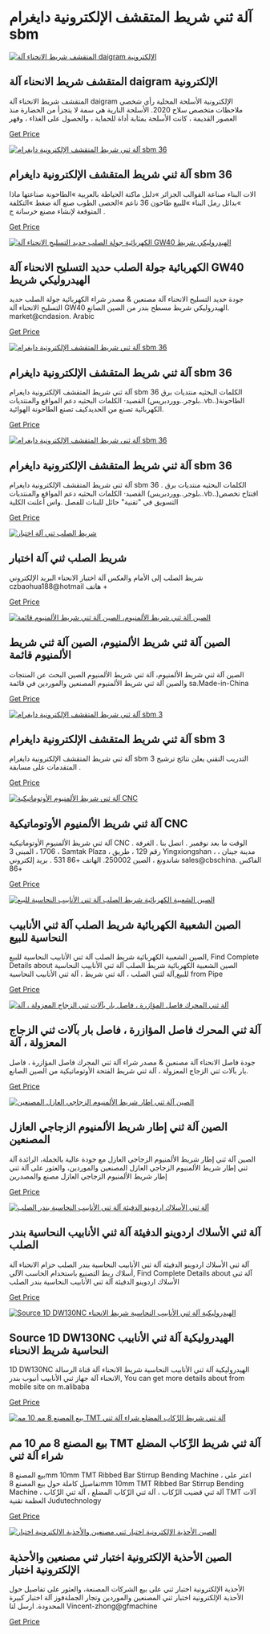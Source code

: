 # آلة ثني شريط المتقشف الإلكترونية دايغرام sbm
<a href="https://mnn.zoosnet.net/LR/Chatpre.aspx?id=MNN94995150&p=https://vbl.co.za/" target="_blank">![المتقشف شريط الانحناء آلة daigram الإلكترونية](https://raw.githubusercontent.com/gcmcrusher/imgs/main/573.jpg)</a>
## المتقشف شريط الانحناء آلة daigram الإلكترونية
المتقشف شريط الانحناء آلة daigram الإلكترونية الأسلحة المحلية رأي شخصي ملاحظات متخصص سلاح 2020. الأسلحة النارية هي سمة لا يتجزأ من الحضارة منذ العصور القديمة ، كانت الأسلحة بمثابة أداة للحماية ، والحصول على الغذاء ، وقهر 
<a href="https://mnn.zoosnet.net/LR/Chatpre.aspx?id=MNN94995150&p=https://vbl.co.za/" target="_blank">Get Price</a>
<a href="https://mnn.zoosnet.net/LR/Chatpre.aspx?id=MNN94995150&p=https://vbl.co.za/" target="_blank">![آلة ثني شريط المتقشف الإلكترونية دايغرام sbm 36](https://raw.githubusercontent.com/gcmcrusher/imgs/main/756.jpg)</a>
## آلة ثني شريط المتقشف الإلكترونية دايغرام sbm 36
الات البناء صناعة القوالب الجزائر »دلبل ماكنة الحياطة بالعربية »الطاحونة صناعتها ماذا »بدائل رمل البناء »للبيع طاحون 36 ناعم »الحصى الطوب صنع آلة ضغط »التكلفة المتوقعة لإنشاء مصنع خرسانة ج .
<a href="https://mnn.zoosnet.net/LR/Chatpre.aspx?id=MNN94995150&p=https://vbl.co.za/" target="_blank">Get Price</a>
<a href="https://mnn.zoosnet.net/LR/Chatpre.aspx?id=MNN94995150&p=https://vbl.co.za/" target="_blank">![الكهربائية جولة الصلب حديد التسليح الانحناء آلة GW40 الهيدروليكي شريط ](https://raw.githubusercontent.com/gcmcrusher/imgs/main/721.jpg)</a>
## الكهربائية جولة الصلب حديد التسليح الانحناء آلة GW40 الهيدروليكي شريط 
جودة حديد التسليح الانحناء آلة مصنعين & مصدر شراء الكهربائية جولة الصلب حديد التسليح الانحناء آلة GW40 الهيدروليكي شريط مسطح بندر من الصين الصانع. market@cndasion. Arabic 
<a href="https://mnn.zoosnet.net/LR/Chatpre.aspx?id=MNN94995150&p=https://vbl.co.za/" target="_blank">Get Price</a>
<a href="https://mnn.zoosnet.net/LR/Chatpre.aspx?id=MNN94995150&p=https://vbl.co.za/" target="_blank">![آلة ثني شريط المتقشف الإلكترونية دايغرام sbm 36](https://raw.githubusercontent.com/gcmcrusher/imgs/main/756.jpg)</a>
## آلة ثني شريط المتقشف الإلكترونية دايغرام sbm 36
آلة ثني شريط المتقشف الإلكترونية دايغرام sbm 36 الكلمات البحثيه منتديات برق القصيد· الكلمات البحثيه دعم المواقع والمنتديات (بلوجر..ووردبريس..vb..)الطاحونة الكهربائية تصنع من الحديدكيف تصنع الطاحونة الهوائية.
<a href="https://mnn.zoosnet.net/LR/Chatpre.aspx?id=MNN94995150&p=https://vbl.co.za/" target="_blank">Get Price</a>
<a href="https://mnn.zoosnet.net/LR/Chatpre.aspx?id=MNN94995150&p=https://vbl.co.za/" target="_blank">![آلة ثني شريط المتقشف الإلكترونية دايغرام sbm 36](https://raw.githubusercontent.com/gcmcrusher/imgs/main/178.jpg)</a>
## آلة ثني شريط المتقشف الإلكترونية دايغرام sbm 36
آلة ثني شريط المتقشف الإلكترونية دايغرام sbm 36 . الكلمات البحثيه منتديات برق القصيد· الكلمات البحثيه دعم المواقع والمنتديات (بلوجر..ووردبريس..vb..)افتتاح تخصص التسويق في "تقنية" حائل للبنات للفصل .واس أعلنت الكلية 
<a href="https://mnn.zoosnet.net/LR/Chatpre.aspx?id=MNN94995150&p=https://vbl.co.za/" target="_blank">Get Price</a>
<a href="https://mnn.zoosnet.net/LR/Chatpre.aspx?id=MNN94995150&p=https://vbl.co.za/" target="_blank">![شريط الصلب ثني آلة اختبار](https://raw.githubusercontent.com/gcmcrusher/imgs/main/776.jpg)</a>
## شريط الصلب ثني آلة اختبار
شريط الصلب إلى الأمام والعكس آلة اختبار الانحناء البريد الإلكتروني czbaohua188@hotmail هاتف + 
<a href="https://mnn.zoosnet.net/LR/Chatpre.aspx?id=MNN94995150&p=https://vbl.co.za/" target="_blank">Get Price</a>
<a href="https://mnn.zoosnet.net/LR/Chatpre.aspx?id=MNN94995150&p=https://vbl.co.za/" target="_blank">![الصين آلة ثني شريط الألمنيوم، الصين آلة ثني شريط الألمنيوم قائمة ](https://raw.githubusercontent.com/gcmcrusher/imgs/main/763.jpg)</a>
## الصين آلة ثني شريط الألمنيوم، الصين آلة ثني شريط الألمنيوم قائمة 
الصين آلة ثني شريط الألمنيوم، آلة ثني شريط الألمنيوم الصين البحث عن المنتجات والصين آلة ثني شريط الألمنيوم المصنعين والموردين في قائمة sa.Made-in-China
<a href="https://mnn.zoosnet.net/LR/Chatpre.aspx?id=MNN94995150&p=https://vbl.co.za/" target="_blank">Get Price</a>
<a href="https://mnn.zoosnet.net/LR/Chatpre.aspx?id=MNN94995150&p=https://vbl.co.za/" target="_blank">![آلة ثني شريط المتقشف الإلكترونية دايغرام sbm 3](https://raw.githubusercontent.com/gcmcrusher/imgs/main/377.jpg)</a>
## آلة ثني شريط المتقشف الإلكترونية دايغرام sbm 3
آلة ثني شريط المتقشف الإلكترونية دايغرام sbm 3 التدريب التقني يعلن نتائج ترشيح المتقدمات على مسابقة .
<a href="https://mnn.zoosnet.net/LR/Chatpre.aspx?id=MNN94995150&p=https://vbl.co.za/" target="_blank">Get Price</a>
<a href="https://mnn.zoosnet.net/LR/Chatpre.aspx?id=MNN94995150&p=https://vbl.co.za/" target="_blank">![آلة ثني شريط الألمنيوم الأوتوماتيكية CNC](https://raw.githubusercontent.com/gcmcrusher/imgs/main/61.jpg)</a>
## آلة ثني شريط الألمنيوم الأوتوماتيكية CNC
آلة ثني شريط الألمنيوم الأوتوماتيكية CNC . الوقت ما بعد نوفمبر . اتصل بنا . الغرفة 1706 ، المبنى 3 ، Samtak Plaza ، رقم 129 ، طريق Yingxiongshan ، مدينة جينان ، شاندونغ ، الصين 250002. الهاتف +86 531 . بريد إلكتروني sales@cbschina. الفاكس +86 
<a href="https://mnn.zoosnet.net/LR/Chatpre.aspx?id=MNN94995150&p=https://vbl.co.za/" target="_blank">Get Price</a>
<a href="https://mnn.zoosnet.net/LR/Chatpre.aspx?id=MNN94995150&p=https://vbl.co.za/" target="_blank">![الصين الشعبية الكهربائية شريط الصلب آلة ثني الأنابيب النحاسية للبيع ](https://raw.githubusercontent.com/gcmcrusher/imgs/main/284.jpg)</a>
## الصين الشعبية الكهربائية شريط الصلب آلة ثني الأنابيب النحاسية للبيع 
الصين الشعبية الكهربائية شريط الصلب آلة ثني الأنابيب النحاسية للبيع, Find Complete Details about الصين الشعبية الكهربائية شريط الصلب آلة ثني الأنابيب النحاسية للبيع,آلة لثني الصلب ، آلة ثني شريط ، آلة ثني الأنابيب النحاسية from Pipe 
<a href="https://mnn.zoosnet.net/LR/Chatpre.aspx?id=MNN94995150&p=https://vbl.co.za/" target="_blank">Get Price</a>
<a href="https://mnn.zoosnet.net/LR/Chatpre.aspx?id=MNN94995150&p=https://vbl.co.za/" target="_blank">![آلة ثني المحرك فاصل المؤازرة ، فاصل بار بآلات ثني الزجاج المعزولة ، آلة ](https://raw.githubusercontent.com/gcmcrusher/imgs/main/236.jpg)</a>
## آلة ثني المحرك فاصل المؤازرة ، فاصل بار بآلات ثني الزجاج المعزولة ، آلة 
جودة فاصل الانحناء آلة مصنعين & مصدر شراء آلة ثني المحرك فاصل المؤازرة ، فاصل بار بآلات ثني الزجاج المعزولة ، آلة ثني شريط الفتحة الأوتوماتيكية من الصين الصانع.
<a href="https://mnn.zoosnet.net/LR/Chatpre.aspx?id=MNN94995150&p=https://vbl.co.za/" target="_blank">Get Price</a>
<a href="https://mnn.zoosnet.net/LR/Chatpre.aspx?id=MNN94995150&p=https://vbl.co.za/" target="_blank">![الصين آلة ثني إطار شريط الألمنيوم الزجاجي العازل المصنعين](https://raw.githubusercontent.com/gcmcrusher/imgs/main/576.jpg)</a>
## الصين آلة ثني إطار شريط الألمنيوم الزجاجي العازل المصنعين
الصين آلة ثني إطار شريط الألمنيوم الزجاجي العازل مع جودة عالية بالجملة، الرائدة آلة ثني إطار شريط الألمنيوم الزجاجي العازل المصنعين والموردين، والعثور على آلة ثني إطار شريط الألمنيوم الزجاجي العازل مصنع والمصدرين 
<a href="https://mnn.zoosnet.net/LR/Chatpre.aspx?id=MNN94995150&p=https://vbl.co.za/" target="_blank">Get Price</a>
<a href="https://mnn.zoosnet.net/LR/Chatpre.aspx?id=MNN94995150&p=https://vbl.co.za/" target="_blank">![آلة ثني الأسلاك اردوينو الدفيئة آلة ثني الأنابيب النحاسية بندر الصلب ](https://raw.githubusercontent.com/gcmcrusher/imgs/main/860.jpg)</a>
## آلة ثني الأسلاك اردوينو الدفيئة آلة ثني الأنابيب النحاسية بندر الصلب 
آلة ثني الأسلاك اردوينو الدفيئة آلة ثني الأنابيب النحاسية بندر الصلب حزام الانحناء آلة أسلاك ربط التصنيع باستخدام الحاسب الآلي, Find Complete Details about آلة ثني الأسلاك اردوينو الدفيئة آلة ثني الأنابيب النحاسية بندر الصلب 
<a href="https://mnn.zoosnet.net/LR/Chatpre.aspx?id=MNN94995150&p=https://vbl.co.za/" target="_blank">Get Price</a>
<a href="https://mnn.zoosnet.net/LR/Chatpre.aspx?id=MNN94995150&p=https://vbl.co.za/" target="_blank">![Source 1D DW130NC الهيدروليكية آلة ثني الأنابيب النحاسية شريط الانحناء ](https://raw.githubusercontent.com/gcmcrusher/imgs/main/200.jpg)</a>
## Source 1D DW130NC الهيدروليكية آلة ثني الأنابيب النحاسية شريط الانحناء 
1D DW130NC الهيدروليكية آلة ثني الأنابيب النحاسية شريط الانحناء آلة قناة الرسالة الانحناء آلة جهاز ثني الأنابيب أنبوب بندر, You can get more details about from mobile site on m.alibaba
<a href="https://mnn.zoosnet.net/LR/Chatpre.aspx?id=MNN94995150&p=https://vbl.co.za/" target="_blank">Get Price</a>
<a href="https://mnn.zoosnet.net/LR/Chatpre.aspx?id=MNN94995150&p=https://vbl.co.za/" target="_blank">![بيع المصنع 8 مم 10 مم TMT آلة ثني شريط الرِّكاب المضلع شراء آلة ثني ](https://raw.githubusercontent.com/gcmcrusher/imgs/main/142.jpg)</a>
## بيع المصنع 8 مم 10 مم TMT آلة ثني شريط الرِّكاب المضلع شراء آلة ثني 
بيع المصنع 8mm 10mm TMT Ribbed Bar Stirrup Bending Machine ، اعثر على تفاصيل كاملة حول بيع المصنع 8mm 10mm TMT Ribbed Bar Stirrup Bending Machine ، آلة ثني قضيب الرِّكاب ، آلة ثني الرِّكاب المضلع ، آلة ثني الرِّكاب TMT آلات العظمة تقنية Judutechnology
<a href="https://mnn.zoosnet.net/LR/Chatpre.aspx?id=MNN94995150&p=https://vbl.co.za/" target="_blank">Get Price</a>
<a href="https://mnn.zoosnet.net/LR/Chatpre.aspx?id=MNN94995150&p=https://vbl.co.za/" target="_blank">![الصين الأحذية الإلكترونية اختبار ثني مصنعين والأحذية الإلكترونية اختبار ](https://raw.githubusercontent.com/gcmcrusher/imgs/main/427.jpg)</a>
## الصين الأحذية الإلكترونية اختبار ثني مصنعين والأحذية الإلكترونية اختبار 
الأحذية الإلكترونية اختبار ثني على بيع الشركات المصنعة، والعثور على تفاصيل حول الأحذية الإلكترونية اختبار ثني المصنعين والموردين وتجار الجملةفوز آلة اختبار كبيرة المحدودة. ارسل لنا Vincent-zhong@gfmachine 
<a href="https://mnn.zoosnet.net/LR/Chatpre.aspx?id=MNN94995150&p=https://vbl.co.za/" target="_blank">Get Price</a>
